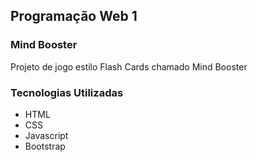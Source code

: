 ## Programação Web 1

### Mind Booster

Projeto de jogo estilo Flash Cards chamado Mind Booster

### Tecnologias Utilizadas

- HTML
- CSS
- Javascript
- Bootstrap